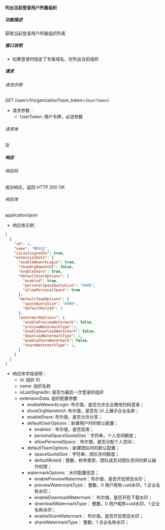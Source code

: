 #### 列出当前登录用户所属组织

##### 功能描述

获取当前登录用户所属组织列表

##### 接口说明

- 如果登录时指定了专属域名，仅列出当前组织


##### 请求

###### 请求示例
GET /user/v1/organization?user_token=`{UserToken}`

- 请求参数：
  - UserToken: 用户令牌，必选参数
  
###### 请求体

空


##### 响应

###### 响应码

成功响应，返回 HTTP 200 OK

###### 响应体

application/json

- 响应体示例：

```json
[
  {
    "id": 1,
    "name": "腾讯云",
    "isLastSignedIn": true,
    "extensionData": {
      "enableWeworkLogin": true,
      "showOrgNameInUI": false,
      "enableShare": true,
      "defaultUserOptions": {
        "enabled": true,
        "personalSpaceQuotaSize": "8000",
        "allowPersonalSpace": true
      },
      "defaultTeamOptions": {
        "spaceQuotaSize": "6000",
        "defaultRoleId": 3
      },
      "watermarkOptions": {
        "enablePreviewWatermark": false,
        "previewWatermarkType":1,
        "enableDownloadWatermark": false,
        "downloadWatermarkType": 1,
        "enableShareWatermark": false,
        "shareWatermarkType": 1,
      }
    }
  }
]
```

- 响应体字段说明：
  - id: 组织 ID
  - name: 组织名称
  - isLastSignedIn: 是否为最后一次登录的组织
  - extensionData: 组织配置参数
    - enableWeworkLogin: 布尔值，是否允许企业微信扫码登录；
    - showOrgNameInUI: 布尔值，是否在 UI 上展示企业名称；
    - enableShare: 布尔值，是否允许分享；
    - defaultUserOptions：新建用户时的默认配置；
      - enabled：布尔值，是否启用；
      - personalSpaceQuotaSize：字符串，个人空间额度；
      - allowPersonalSpace：布尔值，是否分配个人空间；
    - defaultTeamOptions：新建团队时的默认配置；
      - spaceQuotaSize：字符串，团队空间额度；
      - defaultRoleId：整数，枚举类型，团队成员对团队空间的默认操作权限；
    - watermarkOptions：水印配置信息；
      - enablePreviewWatermark：布尔值，是否开启预览水印；
      - previewWatermarkType： 整数，0 用户昵称+uid水印，1 企业名称水印；
      - enableDownloadWatermark： 布尔值，是否开启下载水印；
      - downloadWatermarkType： 整数，0 用户昵称+uid水印，1 企业名称水印；
      - enableShareWatermark： 布尔值，是否开启预览水印；
      - shareWatermarkType： 整数，1 企业名称水印；
